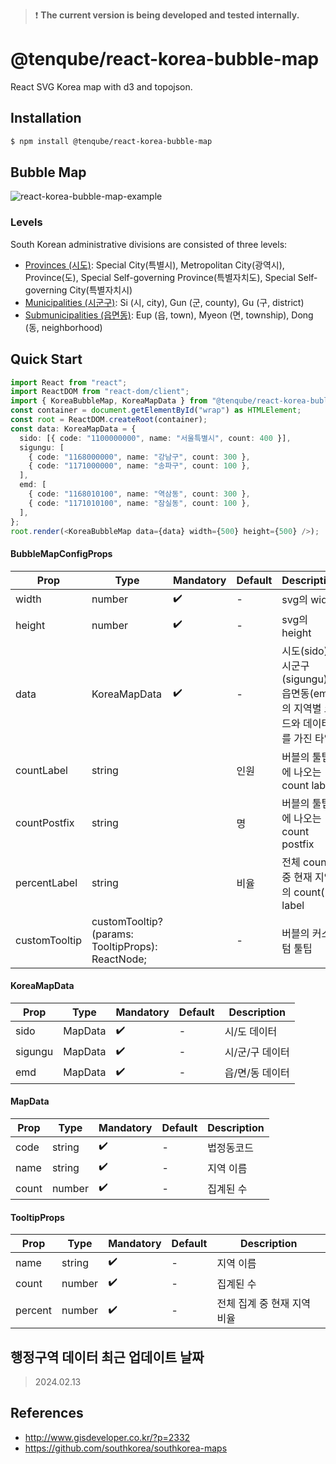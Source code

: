 > ❗ **The current version is being developed and tested internally.**

# @tenqube/react-korea-bubble-map

React SVG Korea map with d3 and topojson.

## Installation

```sh
$ npm install @tenqube/react-korea-bubble-map
```

## Bubble Map

![react-korea-bubble-map-example](https://github.com/TENQUBE/react-korea-bubble-map/assets/45587474/f1ee9a36-aed8-4359-bacc-3d08ec160acb)

### Levels

South Korean administrative divisions are consisted of three levels:

- [Provinces (시도)](http://en.wikipedia.org/wiki/Administrative_divisions_of_South_Korea#Provincial_level_divisions): Special City(특별시), Metropolitan City(광역시), Province(도), Special Self-governing Province(특별자치도), Special Self-governing City(특별자치시)
- [Municipalities (시군구)](http://en.wikipedia.org/wiki/Administrative_divisions_of_South_Korea#Municipal_level_divisions): Si (시, city), Gun (군, county), Gu (구, district)
- [Submunicipalities (읍면동)](http://en.wikipedia.org/wiki/Administrative_divisions_of_South_Korea#Submunicipal_level_divisions): Eup (읍, town), Myeon (면, township), Dong (동, neighborhood)

## Quick Start

```ts
import React from "react";
import ReactDOM from "react-dom/client";
import { KoreaBubbleMap, KoreaMapData } from "@tenqube/react-korea-buble-map";
const container = document.getElementById("wrap") as HTMLElement;
const root = ReactDOM.createRoot(container);
const data: KoreaMapData = {
  sido: [{ code: "1100000000", name: "서울특별시", count: 400 }],
  sigungu: [
    { code: "1168000000", name: "강남구", count: 300 },
    { code: "1171000000", name: "송파구", count: 100 },
  ],
  emd: [
    { code: "1168010100", name: "역삼동", count: 300 },
    { code: "1171010100", name: "잠실동", count: 100 },
  ],
};
root.render(<KoreaBubbleMap data={data} width={500} height={500} />);
```

#### BubbleMapConfigProps

| Prop          | Type                                             | Mandatory          | Default | Description                                                                 |
| ------------- | ------------------------------------------------ | ------------------ | ------- | --------------------------------------------------------------------------- |
| width         | number                                           | :heavy_check_mark: | -       | svg의 width                                                                 |
| height        | number                                           | :heavy_check_mark: | -       | svg의 height                                                                |
| data          | KoreaMapData                                     | :heavy_check_mark: | -       | 시도(sido), 시군구(sigungu), 읍면동(emd)의 지역별 코드와 데이터를 가진 타입 |
| countLabel    | string                                           |                    | 인원    | 버블의 툴팁에 나오는 count label                                            |
| countPostfix  | string                                           |                    | 명      | 버블의 툴팁에 나오는 count postfix                                          |
| percentLabel  | string                                           |                    | 비율    | 전체 count 중 현재 지역의 count(%) label                                    |
| customTooltip | customTooltip?(params: TooltipProps): ReactNode; |                    | -       | 버블의 커스텀 툴팁                                                          |

#### KoreaMapData

| Prop    | Type    | Mandatory          | Default | Description     |
| ------- | ------- | ------------------ | ------- | --------------- |
| sido    | MapData | :heavy_check_mark: | -       | 시/도 데이터    |
| sigungu | MapData | :heavy_check_mark: | -       | 시/군/구 데이터 |
| emd     | MapData | :heavy_check_mark: | -       | 읍/면/동 데이터 |

#### MapData

| Prop  | Type   | Mandatory          | Default | Description |
| ----- | ------ | ------------------ | ------- | ----------- |
| code  | string | :heavy_check_mark: | -       | 법정동코드  |
| name  | string | :heavy_check_mark: | -       | 지역 이름   |
| count | number | :heavy_check_mark: | -       | 집계된 수   |

#### TooltipProps

| Prop    | Type   | Mandatory          | Default | Description                 |
| ------- | ------ | ------------------ | ------- | --------------------------- |
| name    | string | :heavy_check_mark: | -       | 지역 이름                   |
| count   | number | :heavy_check_mark: | -       | 집계된 수                   |
| percent | number | :heavy_check_mark: | -       | 전체 집계 중 현재 지역 비율 |

## 행정구역 데이터 최근 업데이트 날짜
> 2024.02.13

## References

- http://www.gisdeveloper.co.kr/?p=2332
- https://github.com/southkorea/southkorea-maps
